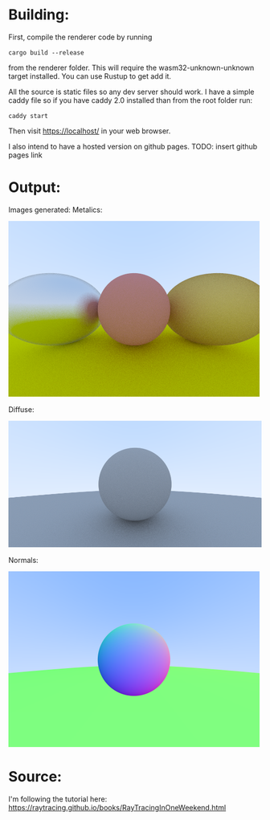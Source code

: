 # Building:

First, compile the renderer code by running
```
cargo build --release
```
from the renderer folder.  This will require the wasm32-unknown-unknown target installed.  You can use Rustup to get add it.

All the source is static files so any dev server should work.  I have a simple caddy file so if you have caddy 2.0 installed than from the root folder run:
```
caddy start
```
Then visit <https://localhost/> in your web browser.

I also intend to have a hosted version on github pages.
TODO: insert github pages link

# Output:
Images generated:
Metalics:

![Image rendered of metalic and diffuse spheres](metalics.png)

Diffuse:

![Image rendered of diffuse spheres](diffuse.png)

Normals:

![Image rendered of diffuse spheres](normals.png)

# Source:
I'm following the tutorial here: <https://raytracing.github.io/books/RayTracingInOneWeekend.html>